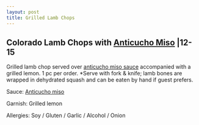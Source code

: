 ```yaml
---
layout: post
title: Grilled Lamb Chops
---
```


## Colorado Lamb Chops with [Anticucho Miso](../sauces/anticucho-miso-sauce.md) |12-15 

Grilled lamb chop served over [anticucho miso sauce](../sauces/anticucho-miso-sauce.md) accompanied with a grilled lemon. 1 pc per order. *Serve with fork & knife; lamb bones are wrapped in dehydrated squash and can be eaten by hand if guest prefers.

Sauce: [Anticucho miso](../sauces/anticucho-miso-sauce.md)

Garnish: Grilled lemon

Allergies: Soy / Gluten / Garlic / Alcohol / Onion